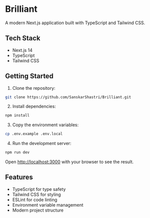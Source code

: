 # Brilliant

A modern Next.js application built with TypeScript and Tailwind CSS.

## Tech Stack

- Next.js 14
- TypeScript
- Tailwind CSS

## Getting Started

1. Clone the repository:
```bash
git clone https://github.com/SanskarShastri/Brilliant.git
```

2. Install dependencies:
```bash
npm install
```

3. Copy the environment variables:
```bash
cp .env.example .env.local
```

4. Run the development server:
```bash
npm run dev
```

Open [http://localhost:3000](http://localhost:3000) with your browser to see the result.

## Features

- TypeScript for type safety
- Tailwind CSS for styling
- ESLint for code linting
- Environment variable management
- Modern project structure